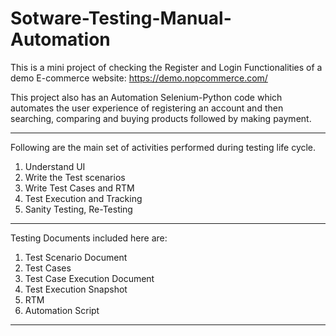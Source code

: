 # Sotware-Testing-Manual-Automation
This is a mini project of checking the Register and Login Functionalities of a demo E-commerce website: https://demo.nopcommerce.com/

This project also has an Automation Selenium-Python code which automates the user experience of registering an account and then searching, 
comparing and buying products followed by making payment.

*************************************************************************************************************************************************************

Following are the main set of activities performed during testing life cycle.
1. Understand UI 
2. Write the Test scenarios
3. Write Test Cases and RTM
4. Test Execution and Tracking
5. Sanity Testing, Re-Testing

*************************************************************************************************************************************************************

Testing Documents included here are:
1. Test Scenario Document
2. Test Cases
3. Test Case Execution Document
4. Test Execution Snapshot
5. RTM
6. Automation Script

**************************************************************************************************************************************************************
